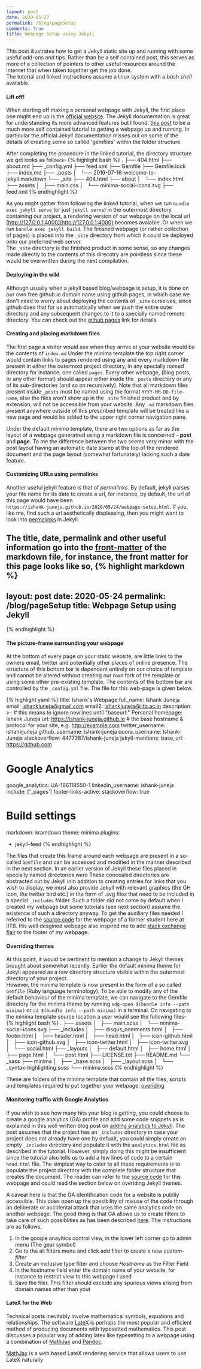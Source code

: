 ```yaml
---
layout: post
date: 2020-05-27
permalink: /blog/pageSetup
comments: true
title: Webpage Setup using Jekyll
---
```

This post illustrates how to get a Jekyll static site up and running with some useful add-ons and tips. Rather than be a self contained post, this serves as more of a collection of pointers to other useful resources around the internet that when taken together get the job done.<br>
The tutorial and linked instructions assume a linux system with a *bash shell* available.  

#### **Lift off!**

When starting off making a personal webpage with Jekyll, the first place one might end up is the [official website](https://jekyllrb.com/). The Jekyll documentation is great for understanding its more advanced features but I found, [this post](https://www.taniarascia.com/make-a-static-website-with-jekyll/) to be a much more self contained tutorial to getting a webpage up and running. In particular the official Jekyll documentation misses out on some of the details of creating some so called 'gemfiles' within the folder structure.

After completing the procedure in the linked tutorial, the directory structure we get looks as follows- 
{% highlight bash %}
.
├── 404.html
├── about.md
├── _config.yml
├── feed.xml
├── Gemfile
├── Gemfile.lock
├── index.md
├── _posts
│   └── 2019-07-16-welcome-to-jekyll.markdown
└── _site
    ├── 404.html
    ├── about
    │   └── index.html
    ├── assets
    │   ├── main.css
    │   └── minima-social-icons.svg
    ├── feed.xml
{% endhighlight %}

As you might gather from following the linked tutorial, when we run `bundle exec jekyll serve` (or just `jekyll serve`) in the outermost directory containing our project, a rendering version of our webpage on the local url [http://127.0.0.1:4000](http://127.0.0.1:4000) becomes avaiable. Or when we run `bundle exec jekyll build`. The finished webpage (or rather collection of pages) is placed into the `_site` directory from which it could be deployed onto our preferred web server. <br>
The `_site` directory is the finished product in some sense, so any changes made directly to the contents of this direcotry are pointless since these would be overwritten during the next compilation.

#### **Deploying in the wild**

Although usually when a jekyll based blog/webpage is setup, it is done on our own free github.io domain name using github pages, in which case we don't need to worry about deploying the contents of `_site` ourselves, since github does that for us automatically when we push the entire outer directory and any subsequent changes to it to a specially named remote directory. You can check out the [github pages](https://pages.github.com/) link for details.

#### **Creating and placing markdown files**

The first page a visitor would see when they arrive at your website would be the contents of `index.md` Under the minima template the top right corner would contain links to pages rendered using any and every markdown file present in either the outermost project directory, in any specially named directory for instance, one called `pages`. Every other webpage, (blog posts, or any other format) should appear either inside the `_posts` directory or any of its sub-directories (and so on recursively). Note that all markdown files present inside `_posts` must be named using the format `YYYY-MM-DD-file-name`, else the files won't show up in the `_site` finished product and by extension, will not be accessible from your website. Any `.md` markdown files present anywhere outside of this prescribed template will be treated like a new page and would be added to the upper right corner navigation pane.

Under the default *minima* template, there are two options as far as the layout of a webpage generatred using a markdown file is concerned - **post** and **page**. To me the difference between the two seems very minor with the post layout having an automatic date stamp at the top of the rendered document and the page layout (somewhat fortunately) lacking such a date feature.

#### **Customizing URLs using permalinks**

Another useful jekyll feature is that of *permalinks*. By default, jekyll parses your file name for its date to create a url, for instance, by default, the url of this page would have been <br> `https://ishank-juneja.github.io/2020/05/24/webpage-setup.html`. If you, like me, find such a url aesthetically displeasing, then you might want to look into [permalinks](https://www.youtube.com/watch?v=938jDG_YPdc) in Jekyll.<br>

The title, date, permalink and other useful information go into the [front-matter](https://jekyllrb.com/docs/front-matter/) of the markdown file, for instance, the front matter for this page looks like so,
{% highlight markdown %}
---
layout: post
date: 2020-05-24 
permalink: /blog/pageSetup
title: Webpage Setup using Jekyll
---
{% endhighlight %}
 
#### **The picture-frame surrounding your webpage**

At the bottom of every page on your static website, are little links to the owners email, twitter and potentially other places of online presence. The structure of this bottom bar is dependent entirely on our choice of template and cannot be altered without creating our own fork of the template or using some other pre-existing template. The contents of the bottom bar are controlled by the `_config.yml` file. The file for this web-page is given below. 

{% highlight yaml %}
title: Ishank's Webpage 
full_name: Ishank Juneja
email: ishankjuneja@gmail.com
email2: ishankjuneja@iitb.ac.in
description: >- # this means to ignore newlines until "baseurl:"
  Personal homepage: Ishank Juneja
url: https://ishank-juneja.github.io # the base hostname & protocol for your site, e.g. http://example.com
twitter_username: ishankjuneja
github_username: ishank-juneja
quora_username: Ishank-Juneja
stackoverflow: 4477387/ishank-juneja
jekyll-mentions:
    base_url: https://github.com
# Google Analytics
google_analytics: UA-166118550-1
linkedin_username: ishank-juneja 
include: ['_pages']
footer-links-active:
  stackoverflow: true
# Build settings
markdown: kramdown
theme: minima
plugins:
  - jekyll-feed
{% endhighlight %}

The files that create this frame around each webpage are present in a so-called `Gemfile` and can be accessed and modified in the manner described in the next section. In an earlier version of Jekyll these files placed in specially named directories were These concealed directories are abstracted out by Jekyll inIn addition to creating entries for links that you wish to display, we must also provide Jekyll with relevant graphics (the GH icon, the twitter bird etc.) in the form of  .svg files that need to be included in a special `_includes` folder. Such a folder did not come by default when I created my webpage but some tutorials (see next section) assume the existence of such a directory anyway. To get the auxiliary files needed I referred to the [source code](https://github.com/martiansideofthemoon/martiansideofthemoon.github.io) for the webpage of a former student here at IITB. His well desgined webpage also inspired me to add [stack exchange flair](https://stackoverflow.com/help/flair) to the footer of my webpage.  

#### **Overriding themes**
At this point, it would be pertinent to mention a change to Jekyll themes brought about somewhat recently. Earlier the default minima theme for Jekyll appeared as a raw directory structure visible within the outermost directory of your project.<br>
However, the minima template is now present in the form of a so called `Gemfile` (Ruby language terminology). To be able to modify any of the default behaviour of the minima template, we can navigate to the Gemfile directory for the minima theme by running `xdg-open $(bundle info --path minima)` or `cd $(bundle info --path minima)` in a terminal. On navigating to the minima template source location a user would see the following files-
{% highlight bash %}
.
├── assets
│   ├── main.scss
│   └── minima-social-icons.svg
├── _includes
│   ├── disqus_comments.html
│   ├── footer.html
│   ├── header.html
│   ├── head.html
│   ├── icon-github.html
│   ├── icon-github.svg
│   ├── icon-twitter.html
│   ├── icon-twitter.svg
│   └── social.html
├── _layouts
│   ├── default.html
│   ├── home.html
│   ├── page.html
│   └── post.html
├── LICENSE.txt
├── README.md
└── _sass
    ├── minima
    │   ├── _base.scss
    │   ├── _layout.scss
    │   └── _syntax-highlighting.scss
    └── minima.scss
{% endhighlight %}

These are folders of the minima template that contain all the files, scripts and templates required to put together your webpage. 
[overiding](https://jekyllrb.com/docs/themes/#overriding-theme-defaults) 

#### **Monitoring traffic with Google Analytics**
If you wish to see how many hits your blog is getting, you could choose to create a google analytics (GA) profile and add some code snippets as is explained in this well written blog post on [adding analytics to Jekyll](https://desiredpersona.com/google-analytics-jekyll/). The post assumes that the project has an `_includes` directory in case your project does not already have one by defualt, you could simply create an empty `_includes` directory and populate it with the `analytics.html` file as described in the tutorial. However, simply doing this might be insufficient since the tutorial also tells us to add a few lines of code to a certain `head.html` file. The simplest way to cater to all these requirements is to populate the project directory with the complete folder structure that creates the document. The reader can refer to the [source code](https://github.com/ishank-juneja/ishank-juneja.github.io) for this webpage and could read the section below on overiding Jekyll themes.
 
A caveat here is that the GA identification code for a website is publily accessible. This does open up the possibility of misuse of the code through an deliberate or accidental attack that uses the same analytics code on another webpage. The good thing is that GA allows us to create filters to take care of such possiblities as has been described [here](https://stackoverflow.com/questions/49419250/is-sharing-google-analytics-tracking-id-safe). The instructions are as follows,<br>
1. In the google anayltics control view, in the lower left corner go to admin menu (The gear symbol)
2. Go to the all filters menu and click add filter to create a new *custom-filter*
3. Create an inclusive type filter and choose *Hostname* as the Filter Field
4. In the hostname field enter the domain name of your website, for instance to restrict view to this webpage I used  
4. Save the filer. This filter should exclude any spurious views arising from domain names other than yout

#### **LateX for the Web**
Technical posts inevitably involve mathematical symbols, equations and relationships. The software [LateX](https://www.latex-project.org/about/) is perhaps the most popular and efficient method of producing documents with typesetted mathematics. This post discusses a popular way of adding latex like typesetting to a webpage using a combination of [MathJax](https://www.mathjax.org/#gettingstarted) and [Pandoc](https://pandoc.org/).


[MathJax](http://docs.mathjax.org/en/latest/basic/mathjax.html) is a web based LateX rendering service that allows users to use LateX naturally  
